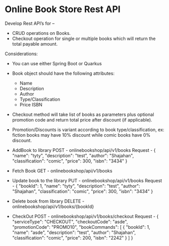 # Online Book Store Rest API

Develop Rest API’s for – 
- CRUD operations on Books. 
- Checkout operation for single or multiple books which will return the total payable amount.
	
Considerations: 
- You can use either Spring Boot or Quarkus 
- Book object should have the following attributes: 
	- Name 
	- Description 
	- Author 
	- Type/Classification 
	- Price ISBN 
- Checkout method will take list of books as parameters plus optional promotion code and return total price after discount (if applicable). 
- Promotion/Discounts is variant according to book type/classification, ex: fiction books may have 10% discount while comic books have 0% discount.	

- AddBook to library POST - onlinebookshop/api/v1/books
    Request - {
        "name": "tyty",
        "description": "test",
        "author": "Shajahan",
        "classification": "comic",
        "price": 300,
        "isbn": "3434"
    }
- Fetch Book GET - onlinebookshop/api/v1/books
- Update book to the library PUT - onlinebookshop/api/v1/books
    Request - {
                  "bookId": 1,
                  "name": "tyty",
                  "description": "test",
                  "author": "Shajahan",
                  "classification": "comic",
                  "price": 300,
                  "isbn": "3434"
              }
- Delete book from library DELETE - onlinebookshop/api/v1/books/{bookId}
- CheckOut POST - onlinebookshop/api/v1/books/checkout
    Request - {
                  "serviceType": "CHECKOUT",
                  "checkoutCode": "asde",
                  "promotionCode": "PROMO10",
                  "bookCommands": [
                      {
                          "bookId": 1,
                          "name": "asde",
                          "description": "test",
                          "author": "Shajahan",
                          "classification": "comic",
                          "price": 200,
                          "isbn": "2242"
                      }
                  ]
              }